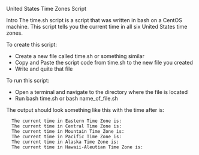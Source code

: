 United States Time Zones Script

Intro
  The time.sh script is a script that was written in bash on a CentOS machine. This script tells you the current time in all six United States time zones.

To create this script:
 * Create a new file called time.sh or something similar
 * Copy and Paste the script code from time.sh to the new file you created
 * Write and quite that file

To run this script:
 * Open a terminal and navigate to the directory where the file is located
 * Run bash time.sh  or bash name_of_file.sh

The output should look something like this with the time after is:
```
  The current time in Eastern Time Zone is: 
  The current time in Central Time Zone is: 
  The current time in Mountain Time Zone is: 
  The current time in Pacific Time Zone is:   
  The current time in Alaska Time Zone is: 
  The current time in Hawaii-Aleutian Time Zone is:
```
